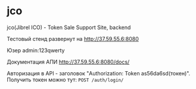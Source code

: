 # jco
jco(Jibrel ICO) - Token Sale Support Site, backend


Тестовый стенд развернут на http://37.59.55.6:8080

Юзер admin:123qwerty

Документация АПИ http://37.59.55.6:8080/docs/

Авторизация в API - заголовок "Authorization: Token as56da6sd(токен)". Получить токен можно тут: `POST /auth/login/`
